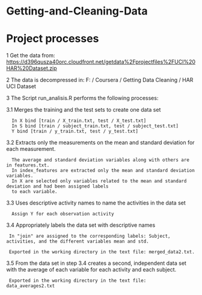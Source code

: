Getting-and-Cleaning-Data
=========================

Project processes 
=================


1 Get the data from: https://d396qusza40orc.cloudfront.net/getdata%2Fprojectfiles%2FUCI%20HAR%20Dataset.zip

2 The data is decompressed in: 
   F: / Coursera / Getting Data Cleaning / HAR UCI Dataset 

3 The Script run_analisis.R performs the following processes: 

  3.1 Merges the training and the test sets to create one data set 

      In X bind [train / X_train.txt, test / X_test.txt] 
      In S bind [train / subject_train.txt, test / subject_test.txt] 
      Y bind [train / y_train.txt, test / y_test.txt] 

  3.2 Extracts only the measurements on the mean and standard deviation for each measurement.
  
      The average and standard deviation variables along with others are in features.txt.
      In index_features are extracted only the mean and standard deviation variables. 
      In X are selected only variables related to the mean and standard deviation and had been assigned labels
      to each variable. 

  3.3 Uses descriptive activity names to name the activities in the data set 
  
      Assign Y for each observation activity 

  3.4 Appropriately labels the data set with descriptive names 
  
     In "join" are assigned to the corresponding labels: Subject, activities, and the different variables mean and std.
  
     Exported in the working directory in the text file: merged_data2.txt. 

  3.5 From the data set in step 3.4 creates a second, independent data set with the average of each variable for each activity       and each subject.
 
     Exported in the working directory in the text file: data_averages2.txt

